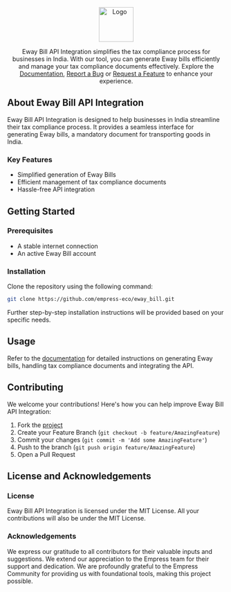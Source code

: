 
<div align="center">

<img src="https://grow.empress.eco/uploads/default/original/2X/1/1f1e1044d3864269d2a613577edb9763890422ab.png" alt="Logo" width="80" height="80">

Eway Bill API Integration simplifies the tax compliance process for businesses in India. With our tool, you can generate Eway bills efficiently and manage your tax compliance documents effectively. Explore the [Documentation](https://empress.eco/), [Report a Bug](https://github.com/empress-eco/eway_bill/issues) or [Request a Feature](https://github.com/empress-eco/eway_bill/issues) to enhance your experience.

</div>




## About Eway Bill API Integration
Eway Bill API Integration is designed to help businesses in India streamline their tax compliance process. It provides a seamless interface for generating Eway bills, a mandatory document for transporting goods in India. 

### Key Features
- Simplified generation of Eway Bills
- Efficient management of tax compliance documents
- Hassle-free API integration

## Getting Started
### Prerequisites
- A stable internet connection
- An active Eway Bill account

### Installation
Clone the repository using the following command:
```sh
git clone https://github.com/empress-eco/eway_bill.git
```
Further step-by-step installation instructions will be provided based on your specific needs.

## Usage
Refer to the [documentation](https://empress.eco/) for detailed instructions on generating Eway bills, handling tax compliance documents and integrating the API.

## Contributing
We welcome your contributions! Here's how you can help improve Eway Bill API Integration:

1. Fork the [project](https://github.com/empress-eco/eway_bill.git)
2. Create your Feature Branch (`git checkout -b feature/AmazingFeature`)
3. Commit your changes (`git commit -m 'Add some AmazingFeature'`)
4. Push to the branch (`git push origin feature/AmazingFeature`)
5. Open a Pull Request

## License and Acknowledgements
### License
Eway Bill API Integration is licensed under the MIT License. All your contributions will also be under the MIT License.

### Acknowledgements
We express our gratitude to all contributors for their valuable inputs and suggestions. We extend our appreciation to the Empress team for their support and dedication. We are profoundly grateful to the Empress Community for providing us with foundational tools, making this project possible.
